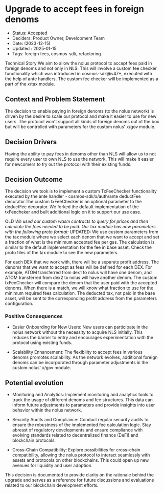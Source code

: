 # Upgrade to accept fees in foreign denoms

- Status: Accepted
- Deciders: Product Owner, Development Team
- Date: (2023-12-15)
- Updated : 2025-01-15
- Tags: foreign fees, cosmos-sdk, refactoring

Technical Story
We aim to allow the nolus protocol to accept fees paid in foreign denoms and not only in NLS. This will involve a custom fee checker functionality which was introduced in cosmos-sdk@v47+, executed with the help of ante handlers. The custom fee checker will be implemented as a part of the x/tax module.

## Context and Problem Statement

The decision to enable paying in foreign denoms (to the nolus network) is driven by the desire to scale our protocol and make it easier to use for new users. The protocol won't support all kinds of foreign denoms out of the box but will be controlled with parameters for the custom nolus' x/gov module.

## Decision Drivers


Having the ability to pay fees in denoms other than NLS will allow us to not require every user to own NLS to use the network. This will make it easier for newcomers to try out the protocol with their existing funds.

## Decision Outcome

The decision we took is to implement a custom TxFeeChecker functionality executed by the ante handler - cosmos-sdk/x/auth/ante deductFee decorator.The custom txFeeChecker is an optional parameter to the deductFee decorator. We forked the default implementation of the txFeecheker and built additional logic on it to support our use case. 

OLD *We used our custom wasm contracts to query for prices and then calculate the fees needed to be paid. Our tax module has new parameters with the following proto format:*
UPDATED: We use custom parameters from the tax module where we select each denom that we want to accept and set a fraction of what is the minimum accepted fee per gas. 
The calculation is similar to the default implementation for the fee in base asset. Check the proto files of the tax module to see the new parameters.

For each DEX that we work with, there will be a separate profit address. The denoms that we want to accept as fees will be defined for each DEX. For example, ATOM transferred from dex1 to nolus will have one denom, and ATOM transferred from dex2 to nolus will have another denom. The custom txFeeChecker will compare the denom that the user paid with the accepted denoms. When there is a match, we will know what fraction to use for the minimum required fees calculation. The deducted tax, not paid in the base asset, will be sent to the corresponding profit address from the parameters configuration.

### Positive Consequences

- Easier Onboarding for New Users: New users can participate in the nolus network without the necessity to acquire NLS initially. This reduces the barrier to entry and encourages experimentation with the protocol using existing funds.

- Scalability Enhancement: The flexibility to accept fees in various denoms promotes scalability. As the network evolves, additional foreign denoms can be incorporated through parameter adjustments in the custom nolus' x/gov module.

## Potential evolution

- Monitoring and Analytics: Implement monitoring and analytics tools to track the usage of different denoms and fee structures. This data can inform future adjustments to parameters and provide insights into user behavior within the nolus network.

- Security Audits and Compliance: Conduct regular security audits to ensure the robustness of the implemented fee calculation logic. Stay abreast of regulatory developments and ensure compliance with evolving standards related to decentralized finance (DeFi) and blockchain protocols.

- Cross-Chain Compatibility: Explore possibilities for cross-chain compatibility, allowing the nolus protocol to interact seamlessly with assets and protocols on other blockchains. This could open up new avenues for liquidity and user adoption.

This decision is documented to provide clarity on the rationale behind the upgrade and serves as a reference for future discussions and evaluations related to our blockchain development efforts.